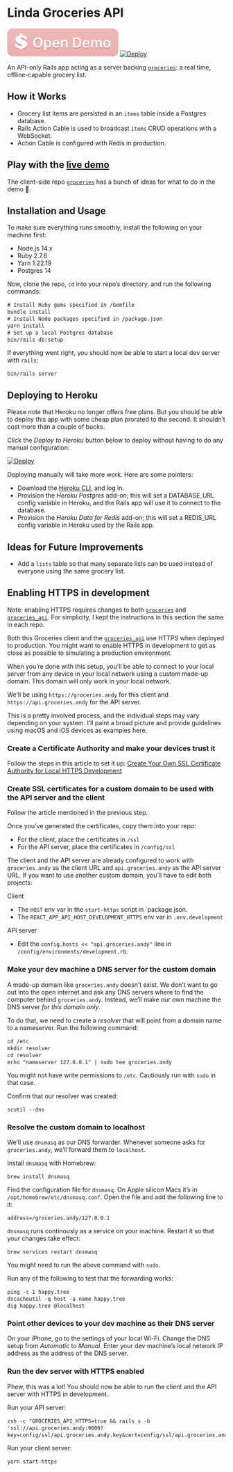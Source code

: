 # Linda Groceries API

[![Open Demo](public/open-demo-button.svg)](https://andyjakubowski.github.io/groceries/)
[![Deploy](https://www.herokucdn.com/deploy/button.svg)](https://www.heroku.com/deploy/?template=https://github.com/andyjakubowski/groceries_api)

An API-only Rails app acting as a server backing [`groceries`](https://github.com/andyjakubowski/groceries): a real time, offline-capable grocery list.

## How it Works

- Grocery list items are persisted in an `items` table inside a Postgres database.
- Rails Action Cable is used to broadcast `items` CRUD operations with a WebSocket.
- Action Cable is configured with Redis in production.

## Play with the [live demo](https://andyjakubowski.github.io/groceries/)

The client-side repo [`groceries`](https://github.com/andyjakubowski/groceries) has a bunch of ideas for what to do in the demo 🌟.

## Installation and Usage

To make sure everything runs smoothly, install the following on your machine first:

- Node.js 14.x
- Ruby 2.7.6
- Yarn 1.22.19
- Postgres 14

Now, clone the repo, `cd` into your repo’s directory, and run the following commands:

```shell
# Install Ruby gems specified in /Gemfile
bundle install
# Install Node packages specified in /package.json
yarn install
# Set up a local Postgres database
bin/rails db:setup
```

If everything went right, you should now be able to start a local dev server with `rails`:

```shell
bin/rails server
```

## Deploying to Heroku

Please note that Heroku no longer offers free plans. But you should be able to deploy this app with some cheap plan prorated to the second. It shouldn’t cost more than a couple of bucks.

Click the _Deploy to Heroku_ button below to deploy without having to do any manual configuration:

[![Deploy](https://www.herokucdn.com/deploy/button.svg)](https://www.heroku.com/deploy/?template=https://github.com/andyjakubowski/groceries_api)

Deploying manually will take more work. Here are some pointers:

- Download the [Heroku CLI](https://devcenter.heroku.com/categories/command-line), and log in.
- Provision the _Heroku Postgres_ add-on; this will set a DATABASE_URL config variable in Heroku, and the Rails app will use it to connect to the database.
- Provision the _Heroku Data for Redis_ add-on; this will set a REDIS_URL config variable in Heroku used by the Rails app.

## Ideas for Future Improvements

- Add a `lists` table so that many separate lists can be used instead of everyone using the same grocery list.

## Enabling HTTPS in development

Note: enabling HTTPS requires changes to both [`groceries`](https://github.com/andyjakubowski/groceries) and [`groceries_api`](https://github.com/andyjakubowski/groceries_api). For simplicity, I kept the instructions in this section the same in each repo.

Both this Groceries client and the [`groceries_api`](https://github.com/andyjakubowski/groceries_api) use HTTPS when deployed to production. You might want to enable HTTPS in development to get as close as possible to simulating a production environment.

When you’re done with this setup, you’ll be able to connect to your local server from any device in your local network using a custom made-up domain. This domain will only work in your local network.

We’ll be using `https://groceries.andy` for this client and `https://api.groceries.andy` for the API server.

This is a pretty involved process, and the individual steps may vary depending on your system. I’ll paint a broad picture and provide guidelines using macOS and iOS devices as examples here.

### Create a Certificate Authority and make your devices trust it

Follow the steps in this article to set it up:
[Create Your Own SSL Certificate Authority for Local HTTPS Development](https://deliciousbrains.com/ssl-certificate-authority-for-local-https-development/)

### Create SSL certificates for a custom domain to be used with the API server and the client

Follow the article mentioned in the previous step.

Once you’ve generated the certificates, copy them into your repo:

- For the client, place the certificates in `/ssl`
- For the API server, place the certificates in `/config/ssl`

The client and the API server are already configured to work with `groceries.andy` as the client URL and `api.groceries.andy` as the API server URL. If you want to use another custom domain, you’ll have to edit both projects:

Client

- The `HOST` env var in the `start-https` script in `package.json.
- The `REACT_APP_API_HOST_DEVELOPMENT_HTTPS` env var in `.env.development`

API server

- Edit the `config.hosts << "api.groceries.andy"` line in `/config/environments/development.rb`.

### Make your dev machine a DNS server for the custom domain

A made-up domain like `groceries.andy` doesn’t exist. We don’t want to go out into the open internet and ask any DNS servers where to find the computer behind `groceries.andy`. Instead, we’ll make our own machine the DNS server _for this domain only_.

To do that, we need to create a _resolver_ that will point from a domain name to a nameserver. Run the following command:

```shell
cd /etc
mkdir resolver
cd resolver
echo "nameserver 127.0.0.1" | sudo tee groceries.andy
```

You might not have write permissions to `/etc`. Cautiously run with `sudo` in that case.

Confirm that our resolver was created:

```shell
scutil --dns
```

### Resolve the custom domain to localhost

We’ll use `dnsmasq` as our DNS forwarder. Whenever someone asks for `groceries.andy`, we’ll forward them to `localhost`.

Install `dnsmasq` with Homebrew:

```shell
brew install dnsmasq
```

Find the configuration file for `dnsmasq`. On Apple silicon Macs it’s in `/opt/homebrew/etc/dnsmasq.conf`. Open the file and add the following line to it:

```shell
address=/groceries.andy/127.0.0.1
```

`dnsmasq` runs continously as a service on your machine. Restart it so that your changes take effect:

```shell
brew services restart dnsmasq
```

You might need to run the above command with `sudo`.

Run any of the following to test that the forwarding works:

```shell
ping -c 1 happy.tree
dscacheutil -q host -a name happy.tree
dig happy.tree @localhost
```

### Point other devices to your dev machine as their DNS server

On your iPhone, go to the settings of your local Wi-Fi. Change the DNS setup from _Automatic_ to _Manual_. Enter your dev machine’s local network IP address as the address of the DNS server.

### Run the dev server with HTTPS enabled

Phew, this was a lot! You should now be able to run the client and the API server with HTTPS in development.

Run your API server:

```shell
zsh -c "GROCERIES_API_HTTPS=true && rails s -b 'ssl://api.groceries.andy:9000?key=config/ssl/api.groceries.andy.key&cert=config/ssl/api.groceries.andy.crt'"
```

Run your client server:

```shell
yarn start-https
```
